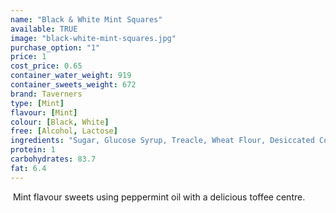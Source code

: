 ```yaml
---
name: "Black & White Mint Squares"
available: TRUE
image: "black-white-mint-squares.jpg"
purchase_option: "1"
price: 1
cost_price: 0.65
container_water_weight: 919
container_sweets_weight: 672
brand: Taverners
type: [Mint]
flavour: [Mint]
colour: [Black, White]
free: [Alcohol, Lactose]
ingredients: "Sugar, Glucose Syrup, Treacle, Wheat Flour, Desiccated Coconut, Vegetable Oil, Humectant (E422), Liquorice Extract, Gelatine, Natural Flavourings, Cocoa Powder, Colours (E162, E100, E160C, E163) Fruit & Vegetable Concentrates."
protein: 1
carbohydrates: 83.7
fat: 6.4
---
```

 Mint flavour sweets using peppermint oil with a delicious toffee centre.